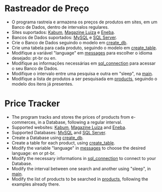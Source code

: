 # Rastreador de Preço

- O programa rastreia e armazena os preços de produtos em sites, em um Banco de Dados, dentro de intervalos regulares.
- Sites suportados: [Kabum](https://www.kabum.com.br/), [Magazine Luiza](https://www.magazineluiza.com.br/) e [Eneba](https://www.eneba.com/br/).
- Bancos de Dados suportados: [MySQL](https://www.mysql.com/) e [SQL Server](https://www.microsoft.com/pt-br/sql-server/sql-server-downloads).
- Crie o Banco de Dados seguindo o modelo em [create_db](https://github.com/Dougu77/price-tracker/blob/main/sql/create_db.sql).
- Crie uma tabela para cada produto, seguindo o modelo em [create_table](https://github.com/Dougu77/price-tracker/blob/main/sql/create_table.sql).
- Modifique a variável "language" em [messages](https://github.com/Dougu77/price-tracker/blob/main/utils/messages.py) para escolher o idioma desejado: pt-br ou en.
- Modifique as informações necessárias em [sql_connection](https://github.com/Dougu77/price-tracker/blob/main/utils/sql_connection.py) para acessar o seu Banco de Dados.
- Modifique o intervalo entre uma pesquisa e outra em "sleep", na [main](https://github.com/Dougu77/price-tracker/blob/main/main.py).
- Modifique a lista de produtos a ser pesquisada em [products](https://github.com/Dougu77/price-tracker/blob/main/utils/products.py), seguindo o modelo dos itens já presentes.

# Price Tracker

- The program tracks and stores the prices of products from e-commerces, in a Database, following a regular interval.
- Supported websites: [Kabum](https://www.kabum.com.br/), [Magazine Luiza](https://www.magazineluiza.com.br/) and [Eneba](https://www.eneba.com).
- Supported Databases: [MySQL](https://www.mysql.com/) and [SQL Server](https://www.microsoft.com/pt-br/sql-server/sql-server-downloads).
- Create a Database using [create_db](https://github.com/Dougu77/price-tracker/blob/main/sql/create_db.sql).
- Create a table for each product, using [create_table](https://github.com/Dougu77/price-tracker/blob/main/sql/create_table.sql).
- Modify the variable "language" in [messages](https://github.com/Dougu77/price-tracker/blob/main/utils/messages.py) to choose the desired language: en or pt-br.
- Modify the necessary informations in [sql_connection](https://github.com/Dougu77/price-tracker/blob/main/utils/sql_connection.py) to connect to your Database.
- Modify the interval between one search and another using "sleep", in [main](https://github.com/Dougu77/price-tracker/blob/main/main.py).
- Modify the list of products to be searched in [products](https://github.com/Dougu77/price-tracker/blob/main/utils/products.py), following the examples already there.
